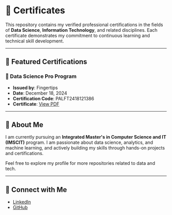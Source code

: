 # 📄 Certificates

This repository contains my verified professional certifications in the fields of **Data Science**, **Information Technology**, and related disciplines. Each certificate demonstrates my commitment to continuous learning and technical skill development.


---


## 🧠 Featured Certifications

### 🔹 Data Science Pro Program
- **Issued by**: Fingertips  
- **Date**: December 18, 2024  
- **Certification Code**: PALFT2418121386  
- **Certificate**: [View PDF](https://github.com/Kavit-shadow/Certificates/blob/7defacc102725e4db280606c841975092f0eb2cb/Data%20Science%20Pro%20Program%20(certificate).pdf)


---


## 📌 About Me

I am currently pursuing an **Integrated Master's in Computer Science and IT (IMSCIT)** program. I am passionate about data science, analytics, and machine learning, and actively building my skills through hands-on projects and certifications.

Feel free to explore my profile for more repositories related to data and tech.


---


## 🔗 Connect with Me

- [LinkedIn](https://www.linkedin.com/in/kavit-patel-84597a26b?utm_source=share&utm_campaign=share_via&utm_content=profile&utm_medium=android_app)
- [GitHub](https://github.com/Kavit-shadow)

